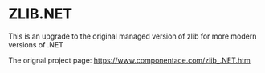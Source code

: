 # ZLIB.NET

This is an upgrade to the original managed version of zlib for more modern versions of .NET

The orignal project page: https://www.componentace.com/zlib_.NET.htm
